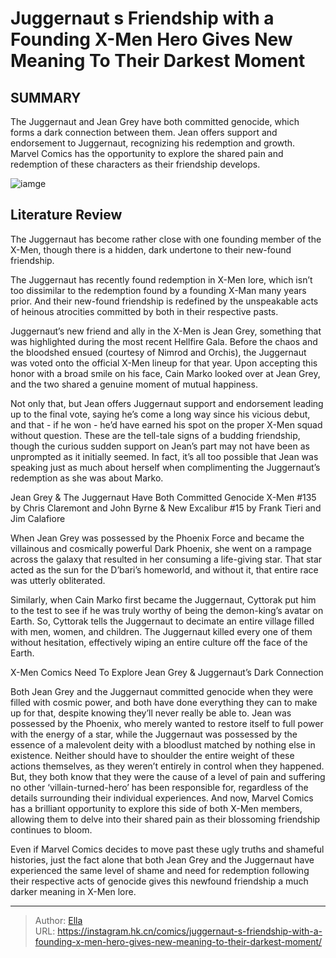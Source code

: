 # Juggernaut s Friendship with a Founding X-Men Hero Gives New Meaning To Their Darkest Moment


## SUMMARY 



  The Juggernaut and Jean Grey have both committed genocide, which forms a dark connection between them.   Jean offers support and endorsement to Juggernaut, recognizing his redemption and growth.   Marvel Comics has the opportunity to explore the shared pain and redemption of these characters as their friendship develops.  

![iamge](https://static1.srcdn.com/wordpress/wp-content/uploads/2023/11/juggernaut-x-men-friend-featured.jpg)

## Literature Review

The Juggernaut has become rather close with one founding member of the X-Men, though there is a hidden, dark undertone to their new-found friendship. 




The Juggernaut has recently found redemption in X-Men lore, which isn’t too dissimilar to the redemption found by a founding X-Man many years prior. And their new-found friendship is redefined by the unspeakable acts of heinous atrocities committed by both in their respective pasts.




Juggernaut’s new friend and ally in the X-Men is Jean Grey, something that was highlighted during the most recent Hellfire Gala. Before the chaos and the bloodshed ensued (courtesy of Nimrod and Orchis), the Juggernaut was voted onto the official X-Men lineup for that year. Upon accepting this honor with a broad smile on his face, Cain Marko looked over at Jean Grey, and the two shared a genuine moment of mutual happiness.

         

Not only that, but Jean offers Juggernaut support and endorsement leading up to the final vote, saying he’s come a long way since his vicious debut, and that - if he won - he’d have earned his spot on the proper X-Men squad without question. These are the tell-tale signs of a budding friendship, though the curious sudden support on Jean’s part may not have been as unprompted as it initially seemed. In fact, it’s all too possible that Jean was speaking just as much about herself when complimenting the Juggernaut’s redemption as she was about Marko.





 Jean Grey &amp; The Juggernaut Have Both Committed Genocide 
X-Men #135 by Chris Claremont and John Byrne &amp; New Excalibur #15 by Frank Tieri and Jim Calafiore
          

When Jean Grey was possessed by the Phoenix Force and became the villainous and cosmically powerful Dark Phoenix, she went on a rampage across the galaxy that resulted in her consuming a life-giving star. That star acted as the sun for the D’bari’s homeworld, and without it, that entire race was utterly obliterated.

          

Similarly, when Cain Marko first became the Juggernaut, Cyttorak put him to the test to see if he was truly worthy of being the demon-king’s avatar on Earth. So, Cyttorak tells the Juggernaut to decimate an entire village filled with men, women, and children. The Juggernaut killed every one of them without hesitation, effectively wiping an entire culture off the face of the Earth.






 X-Men Comics Need To Explore Jean Grey &amp; Juggernaut’s Dark Connection 
          

Both Jean Grey and the Juggernaut committed genocide when they were filled with cosmic power, and both have done everything they can to make up for that, despite knowing they’ll never really be able to. Jean was possessed by the Phoenix, who merely wanted to restore itself to full power with the energy of a star, while the Juggernaut was possessed by the essence of a malevolent deity with a bloodlust matched by nothing else in existence. Neither should have to shoulder the entire weight of these actions themselves, as they weren’t entirely in control when they happened. But, they both know that they were the cause of a level of pain and suffering no other ‘villain-turned-hero’ has been responsible for, regardless of the details surrounding their individual experiences. And now, Marvel Comics has a brilliant opportunity to explore this side of both X-Men members, allowing them to delve into their shared pain as their blossoming friendship continues to bloom.




Even if Marvel Comics decides to move past these ugly truths and shameful histories, just the fact alone that both Jean Grey and the Juggernaut have experienced the same level of shame and need for redemption following their respective acts of genocide gives this newfound friendship a much darker meaning in X-Men lore.



---

> Author: [Ella](https://instagram.hk.cn/)  
> URL: https://instagram.hk.cn/comics/juggernaut-s-friendship-with-a-founding-x-men-hero-gives-new-meaning-to-their-darkest-moment/  

